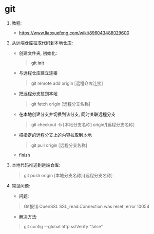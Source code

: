 #  git

1. 教程:
   
   + https://www.liaoxuefeng.com/wiki/896043488029600
   
2. 从远端仓库拉取代码到本地仓库:
   + 创建文件夹, 初始化:

     > **git init**
   + 与远程仓库建立连接

     > git remote add origin [远程仓库连接]
   + 把远程分支拉到本地

     > git fetch origin [远程分支名称]
   + 在本地创建分支并切换到该分支, 同时关联远程分支

     > git checkout -b [本地分支名称] origin/[远程分支名称]
   + 把指定的远程分支上的内容拉取到本地

     > git pull origin [远程分支名称]
   + finish

3. 本地代码推送到远端仓库:

   > git push origin [本地分支名称]:[远程分支名称]

4. 常见问题:

   + 问题:

   > Git报错:OpenSSL SSL_read:Connection was reset, error 10054

   + 解决方法:

   > git config --global http.sslVerify "false"